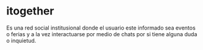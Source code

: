 # itogether
Es una red social institusional donde el usuario este informado sea eventos o ferias y a la vez interactuarse por medio de chats por si tiene alguna duda o inquietud.
